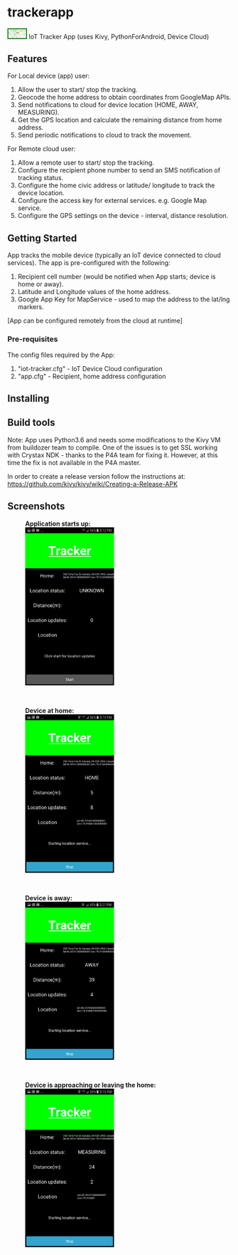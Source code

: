 # trackerapp
<img src="/imgs/logo.png" style="border: solid green 2px;" width="40"> IoT Tracker App (uses Kivy, PythonForAndroid, Device Cloud) 

## Features
For Local device (app) user:
1. Allow the user to start/ stop the tracking.
2. Geocode the home address to obtain coordinates from GoogleMap APIs.
3. Send notifications to cloud for device location (HOME, AWAY, MEASURING).
4. Get the GPS location and calculate the remaining distance from home address.
5. Send periodic notifications to cloud to track the movement.

For Remote cloud user:
1. Allow a remote user to start/ stop the tracking.
2. Configure the recipient phone number to send an SMS notification of tracking status.
3. Configure the home civic address or latitude/ longitude to track the device location.
4. Configure the access key for external services. e.g. Google Map service.
5. Configure the GPS settings on the device - interval, distance resolution.


## Getting Started
App tracks the mobile device (typically an IoT device connected to cloud services). The app is pre-configured with the following:
1. Recipient cell number (would be notified when App starts; device is home or away).
2. Latitude and Longitude values of the home address.
3. Google App Key for MapService - used to map the address to the lat/lng markers.

[App can be configured remotely from the cloud at runtime]


### Pre-requisites
The config files required by the App:
1. "iot-tracker.cfg" - IoT Device Cloud configuration
2. "app.cfg" - Recipient, home address configuration

## Installing


## Build tools

Note: App uses Python3.6 and needs some modifications to the Kivy VM from buildozer team to compile. One of the issues is to get SSL working with Crystax NDK - thanks to the P4A team for fixing it. However, at this time the fix is not available in the P4A master.

In order to create a release version follow the instructions at:
https://github.com/kivy/kivy/wiki/Creating-a-Release-APK

## Screenshots
<p>
<figure>
<figcaption><b>Application starts up:</b></figcaption>
<img src="/imgs/app_start.png" title="Application starts up" width="200">
</figure>
<br>
<figure>
<figcaption><b>Device at home:</b></figcaption>
<img src="/imgs/device_at_home.png" title="Device at home" width="200">
</figure>
<br>
<figure>
<figcaption><b>Device is away:</b></figcaption>
<img src="/imgs/device_is_away.png" title="Device is away" width="200">
</figure>
<br>
<figure>
<figcaption><b>Device is approaching or leaving the home:</b></figcaption>
<img src="/imgs/device_approaching_or_leaving_home.png" title="Device approaching or leaving home" width="200">
</figure>
</p>
